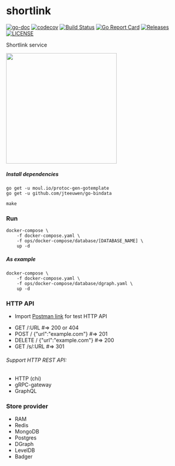 # shortlink

[![go-doc](https://godoc.org/github.com/batazor/shortlink?status.svg)](https://godoc.org/github.com/batazor/shortlink)
[![codecov](https://codecov.io/gh/batazor/shortlink/branch/master/graph/badge.svg)](https://codecov.io/gh/batazor/shortlink)
[![Build Status](https://travis-ci.org/batazor/shortlink.svg?branch=master)](https://travis-ci.org/batazor/shortlink)
[![Go Report Card](https://goreportcard.com/badge/github.com/batazor/shortlink)](https://goreportcard.com/report/github.com/batazor/shortlink)
[![Releases](https://img.shields.io/github/release-pre/batazor/shortlink.svg)](https://github.com/batazor/shortlink/releases)
[![LICENSE](https://img.shields.io/github/license/batazor/shortlink.svg)](https://github.com/batazor/shortlink/blob/master/LICENSE)

Shortlink service

<img src="https://raw.githubusercontent.com/batazor/shortlink/master/docs/go.png" width=300 align=middle>

##### Install dependencies

```
go get -u moul.io/protoc-gen-gotemplate
go get -u github.com/jteeuwen/go-bindata

make
```

### Run

```
docker-compose \
    -f docker-compose.yaml \
    -f ops/docker-compose/database/[DATABASE_NAME] \
    up -d
```

##### As example

```
docker-compose \
    -f docker-compose.yaml \
    -f ops/docker-compose/database/dgraph.yaml \
    up -d
```

### HTTP API

- Import [Postman link](./docs/shortlink.postman_collection.json) for test HTTP
  API

* GET /:URL #=> 200 or 404
* POST / {"url":"example.com"} #=> 201
* DELETE / {"url":"example.com"} #=> 200
* GET /s/:URL #=> 301

###### Support HTTP REST API:

- HTTP (chi)
- gRPC-gateway
- GraphQL

### Store provider

- RAM
- Redis
- MongoDB
- Postgres
- DGraph
- LevelDB
- Badger
